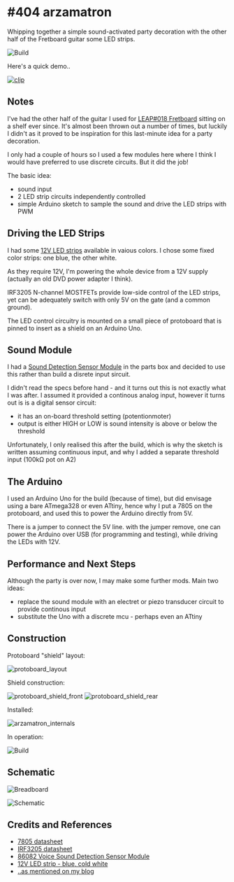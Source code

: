 # #404 arzamatron

Whipping together a simple sound-activated party decoration with the other half of the Fretboard guitar some LED strips.

![Build](./assets/arzamatron_build.jpg?raw=true)

Here's a quick demo..

[![clip](https://img.youtube.com/vi/JySBTIIggoI/0.jpg)](https://www.youtube.com/watch?v=JySBTIIggoI)

## Notes

I've had the other half of the guitar I used for [LEAP#018 Fretboard](../../Fretboard) sitting on a shelf ever since.
It's almost been thrown out a number of times, but luckily I didn't as it proved to be inspiration for this last-minute idea for a party decoration.

I only had a couple of hours so I used a few modules here where I think I would have preferred to use discrete circuits.
But it did the job!

The basic idea:

* sound input
* 2 LED strip circuits independently controlled
* simple Arduino sketch to sample the sound and drive the LED strips with PWM


## Driving the LED Strips

I had some [12V LED strips](https://www.aliexpress.com/item/New-Arrival-5M-300Leds-Non-waterproof-RGB-Led-Strip-Light-3528-DC12V-60Leds-M-Fiexble-Light/32294020575.html)
available in vaious colors. I chose some fixed color strips: one blue, the other white.

As they require 12V, I'm powering the whole device from a 12V supply (actually an old DVD power adapter I think).

IRF3205 N-channel MOSTFETs provide low-side control of the LED strips, yet can be adequately switch with only 5V on the gate (and a common ground).

The LED control circuitry is mounted on a small piece of protoboard that is pinned to insert as a shield on an Arduino Uno.


## Sound Module

I had a [Sound Detection Sensor Module](https://www.aliexpress.com/item/free-shipping-Voice-Sound-Detection-Sensor-Module-for-Arduino-DIY-Intelligent-Smart-Vehicle-Robot-Helicopter-Airplane/32766584952.html) in the parts box and decided to use this rather than build a disrete input sircuit.

I didn't read the specs before hand - and it turns out this is not exactly what I was after.
I assumed it provided a continous analog input, however it turns out is is a digital sensor circuit:

* it has an on-board threshold setting (potentionmoter)
* output is either HIGH or LOW is sound intensity is above or below the threshold

Unfortunately, I only realised this after the build, which is why the sketch is written assuming continuous input, and why I added a separate threshold input (100kΩ pot on A2)


## The Arduino

I used an Arduino Uno for the build (because of time), but did envisage using a bare ATmega328 or even ATtiny, hence why I put a 7805 on the protoboard, and used this
to power the Arduino directly from 5V.

There is a jumper to connect the 5V line. with the jumper remove, one can power the Arduino over USB (for programming and testing), while driving the LEDs with 12V.


## Performance and Next Steps

Although the party is over now, I may make some further mods. Main two ideas:

* replace the sound module with an electret or piezo transducer circuit to provide continous input
* substitute the Uno with a discrete mcu - perhaps even an ATtiny


## Construction

Protoboard "shield" layout:

![protoboard_layout](./assets/protoboard_layout.jpg?raw=true)

Shield construction:

![protoboard_shield_front](./assets/protoboard_shield_front.jpg?raw=true)
![protoboard_shield_rear](./assets/protoboard_shield_rear.jpg?raw=true)

Installed:

![arzamatron_internals](./assets/arzamatron_internals.jpg?raw=true)

In operation:

![Build](./assets/arzamatron_build.jpg?raw=true)

## Schematic

![Breadboard](./assets/arzamatron_bb.jpg?raw=true)

![Schematic](./assets/arzamatron_schematic.jpg?raw=true)


## Credits and References
* [7805 datasheet](https://www.futurlec.com/Linear/7805T.shtml)
* [IRF3205 datasheet](https://www.futurlec.com/Transistors/IRF3205.shtml)
* [86082 Voice Sound Detection Sensor Module](https://www.aliexpress.com/item/free-shipping-Voice-Sound-Detection-Sensor-Module-for-Arduino-DIY-Intelligent-Smart-Vehicle-Robot-Helicopter-Airplane/32766584952.html)
* [12V LED strip - blue, cold white](https://www.aliexpress.com/item/New-Arrival-5M-300Leds-Non-waterproof-RGB-Led-Strip-Light-3528-DC12V-60Leds-M-Fiexble-Light/32294020575.html)
* [..as mentioned on my blog](https://blog.tardate.com/2018/07/leap404-the-arza-matron.html)
